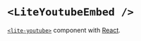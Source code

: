 # `<LiteYoutubeEmbed />`

[`<lite-youtube>`](https://github.com/paulirish/lite-youtube-embed) component with [React](https://reactjs.org/).

